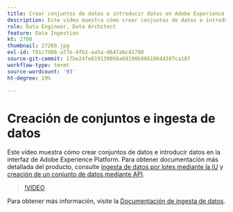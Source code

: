 ```yaml
---
title: Crear conjuntos de datos e introducir datos en Adobe Experience Platform
description: Este vídeo muestra cómo crear conjuntos de datos e introducir datos en la interfaz de Adobe Experience Platform.
role: Data Engineer, Data Architect
feature: Data Ingestion
kt: 2700
thumbnail: 27269.jpg
exl-id: f01c7d88-a77e-4fb2-aa5a-d647abc41790
source-git-commit: 17be24fe619139056a69190b98610644387ca18f
workflow-type: tm+mt
source-wordcount: '93'
ht-degree: 19%

---
```


# Creación de conjuntos e ingesta de datos

Este vídeo muestra cómo crear conjuntos de datos e introducir datos en la interfaz de Adobe Experience Platform. Para obtener documentación más detallada del producto, consulte [ingesta de datos por lotes mediante la IU](https://experienceleague.adobe.com/docs/experience-platform/ingestion/tutorials/ingest-batch-data.html?lang=es) y [creación de un conjunto de datos mediante API](https://experienceleague.adobe.com/docs/experience-platform/catalog/datasets/create.html).

>[!VIDEO](https://video.tv.adobe.com/v/27269?quality=12&learn=on)

Para obtener más información, visite la [Documentación de ingesta de datos](https://experienceleague.adobe.com/docs/experience-platform/ingestion/home.html?lang=es).
